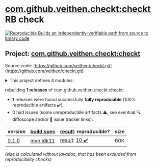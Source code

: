 [com.github.veithen.checkt:checkt](https://central.sonatype.com/artifact/com.github.veithen.checkt/checkt/0.1.0/versions) RB check
=======

[![Reproducible Builds](https://reproducible-builds.org/images/logos/rb.svg) an independently-verifiable path from source to binary code](https://reproducible-builds.org/)

## Project: [com.github.veithen.checkt:checkt](https://central.sonatype.com/artifact/com.github.veithen.checkt/checkt/0.1.0/versions)

Source code: [https://github.com/veithen/checkt.git](https://github.com/veithen/checkt.git)

<details><summary>This project defines 4 modules:</summary>

* [com.github.veithen.checkt:checkt](https://central.sonatype.com/artifact/com.github.veithen.checkt/checkt/0.1.0)
* [com.github.veithen.checkt:checkt-annotation-processor](https://central.sonatype.com/artifact/com.github.veithen.checkt/checkt-annotation-processor/0.1.0)
* [com.github.veithen.checkt:checkt-annotations](https://central.sonatype.com/artifact/com.github.veithen.checkt/checkt-annotations/0.1.0)
* [com.github.veithen.checkt:test](https://central.sonatype.com/artifact/com.github.veithen.checkt/test/0.1.0)
</details>

rebuilding **1 releases** of com.github.veithen.checkt:checkt:
- **1** releases were found successfully **fully reproducible** (100% reproducible artifacts :heavy_check_mark:),
- 0 had issues (some unreproducible artifacts :warning:, see eventual :mag: diffoscope and/or :memo: issue tracker links):

| version | [build spec](/BUILDSPEC.md) | [result](https://reproducible-builds.org/docs/jvm/): reproducible? | size |
| -- | --------- | ------ | -- |
| [0.1.0](https://central.sonatype.com/artifact/com.github.veithen.checkt/checkt/0.1.0/pom) | [mvn jdk11](checkt-0.1.0.buildspec) | [result](checkt-0.1.0.buildinfo): [10 :heavy_check_mark: ](checkt-0.1.0.buildcompare) | 60K |

<i>(size is calculated without javadoc, that has been excluded from reproducibility checks)</i>
